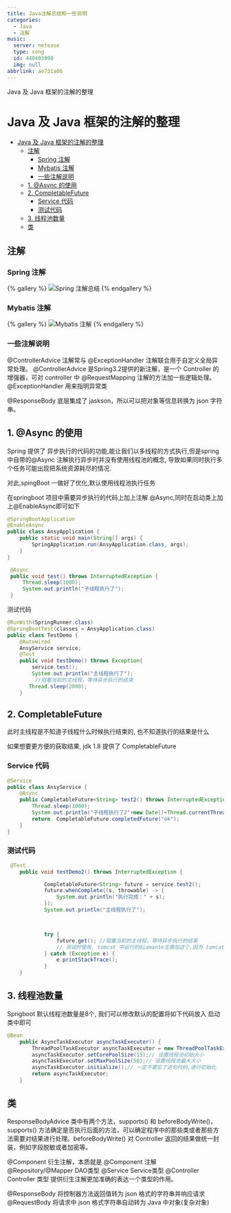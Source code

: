 ```yaml
---
title: Java注解总结和一些说明
categories:
  - Java
  - 注解
music:
  server: netease
  type: song
  id: 440403990
  img: null
abbrlink: ae731a06
---
```


Java 及 Java 框架的注解的整理

<!-- more -->

# Java 及 Java 框架的注解的整理
<!-- @import "[TOC]" {cmd="toc" depthFrom=2 depthTo=4 orderedList=true} -->

<!-- code_chunk_output -->

- [Java 及 Java 框架的注解的整理](#java-及-java-框架的注解的整理)
  - [注解](#注解)
    - [Spring 注解](#spring-注解)
    - [Mybatis 注解](#mybatis-注解)
    - [一些注解说明](#一些注解说明)
  - [1. @Async 的使用](#1-async-的使用)
  - [2. CompletableFuture](#2-completablefuture)
    - [Service 代码](#service-代码)
    - [测试代码](#测试代码)
  - [3. 线程池数量](#3-线程池数量)
  - [类](#类)

<!-- /code_chunk_output -->

## 注解

### Spring 注解

{% gallery %}
![Spring 注解总结](https://cdn.jsdelivr.net/gh/prettywinter/dist/images/doc/Spring注解总结.png "Spring 注解总结")
{% endgallery %}

### Mybatis 注解
{% gallery %}
![Mybatis 注解](https://cdn.jsdelivr.net/gh/prettywinter/dist/images/doc/mybatis注解总结.png "Mybatis 注解")
{% endgallery %}

### 一些注解说明
@ControllerAdvice 注解常与 @ExceptionHandler 注解联合用于自定义全局异常处理。
@ControllerAdvice 是Spring3.2提供的新注解，是一个 Controller 的增强器，可对 controller 中 @RequestMapping 注解的方法加一些逻辑处理。
@ExceptionHandler 用来指明异常类


@ResponseBody 底层集成了 jaskson，所以可以把对象等信息转换为 json 字符串。


## 1. @Async 的使用

Spring 提供了 异步执行的代码的功能,能让我们以多线程的方式执行,但是spring 中自带的@Async 注解执行异步时并没有使用线程池的概念, 导致如果同时执行多个任务可能出现把系统资源耗尽的情况.

对此,spingBoot 一做好了优化,默认使用线程池执行任务



在springboot 项目中需要异步执行的代码上加上注解 @Async,同时在启动类上加上@EnableAsync即可如下

```java
@SpringBootApplication
@EnableAsync
public class AnsyApplication {
    public static void main(String[] args) {
        SpringApplication.run(AnsyApplication.class, args);
    }
}
```



```java
 @Async
 public void test() throws InterruptedException {
     Thread.sleep(1000);
     System.out.println("子线程执行了");
 }
```

测试代码

```java
@RunWith(SpringRunner.class)
@SpringBootTest(classes = AnsyApplication.class)
public class TestDemo {
    @Autowired
    AnsyService service;
    @Test
    public void testDemo() throws Exception{
        service.test();
        System.out.println("主线程执行了");
         //阻塞当前的主线程，等待异步执行的结束
       Thread.sleep(2000);
    }
```

## 2. CompletableFuture

 此时主线程是不知道子线程什么时候执行结束的, 也不知道执行的结果是什么

如果想要更方便的获取结果, jdk 1.8 提供了 CompletableFuture

### Service 代码

```java
@Service
public class AnsyService {
    @Async
    public CompletableFuture<String> test2() throws InterruptedException {
        Thread.sleep(1000);
        System.out.println("子线程执行了2"+new Date()+Thread.currentThread().getName());
        return  CompletableFuture.completedFuture("ok");
    }
}
```

### 测试代码

```java
 @Test
    public void testDemo2() throws InterruptedException {

            CompletableFuture<String> future = service.test2();
            future.whenComplete((s, throwable) -> {
                System.out.println("执行完成：" + s);
            });
            System.out.println("主线程执行了");



            try {
                future.get(); //阻塞当前的主线程，等待异步执行的结束
                // 测试时使用, tomcat 中运行的diamante无需加这个,因为 tomcat一直在运行
            } catch (Exception e) {
                e.printStackTrace();
            }
    }
```

## 3. 线程池数量

Sprigboot 默认线程池数量是8个,   我们可以修改默认的配置将如下代码放入 启动类中即可

```java
@Bean
    public AsyncTaskExecutor asyncTaskExecutor() {
        ThreadPoolTaskExecutor asyncTaskExecutor = new ThreadPoolTaskExecutor();
        asyncTaskExecutor.setCorePoolSize(15);// 设置线程池初始大小
        asyncTaskExecutor.setMaxPoolSize(50);// 设置线程池最大大小
        asyncTaskExecutor.initialize();// 一定不要忘了这句代码,进行初始化
        return asyncTaskExecutor;
    }
```


## 类
ResponseBodyAdvice 类中有两个方法，supports() 和 beforeBodyWrite()，supports() 方法确定是否执行后面的方法，可以确定程序中的那些类或者那些方法需要对结果进行处理。beforeBodyWrite() 对 Controller 返回的结果做统一封装，例如字段脱敏或者加密等。


@Component 衍生注解，本质就是 @Component 注解
@Repository/@Mapper DAO类型
@Service  Service类型
@Controller Controller 类型
提供衍生注解更加准确的表达一个类型的作用。

@ResponseBody 将控制器方法返回值转为 json 格式的字符串并响应请求
@RequestBody 将请求中 json 格式字符串自动转为 Java 中对象(复杂对象)